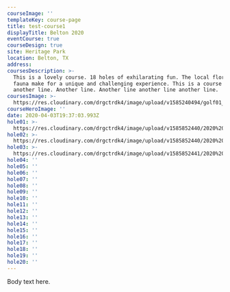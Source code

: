 ```yaml
---
courseImage: ''
templateKey: course-page
title: test-course1
displayTitle: Belton 2020
eventCourse: true
courseDesign: true
site: Heritage Park
location: Belton, TX
address:
coursesDescription: >-
  This is a lovely course. 18 holes of exhilarating fun. The local flora and
  fauna make for a unique and challenging experience. This is a course for skilled players only! Another line here. Another line another line
  another line. Another line. Another line another line another line.
coursesImage: >-
  https://res.cloudinary.com/drgctrdk4/image/upload/v1585240494/golf01_k8boow.jpg
courseHeroImage: ''
date: 2020-04-03T19:37:03.993Z
hole01: >-
  https://res.cloudinary.com/drgctrdk4/image/upload/v1585852440/2020%20Belton%20Tee%20Signs/Tee_Signs_TOABT_20_web-01-lo_cll5mi.jpg
hole02: >-
  https://res.cloudinary.com/drgctrdk4/image/upload/v1585852440/2020%20Belton%20Tee%20Signs/Tee_Signs_TOABT_20_web-02-lo_o06b1r.jpg
hole03: >-
  https://res.cloudinary.com/drgctrdk4/image/upload/v1585852441/2020%20Belton%20Tee%20Signs/Tee_Signs_TOABT_20_web-03-lo_smerer.jpg
hole04: ''
hole05: ''
hole06: ''
hole07: ''
hole08: ''
hole09: ''
hole10: ''
hole11: ''
hole12: ''
hole13: ''
hole14: ''
hole15: ''
hole16: ''
hole17: ''
hole18: ''
hole19: ''
hole20: ''
---
```

Body text here.
